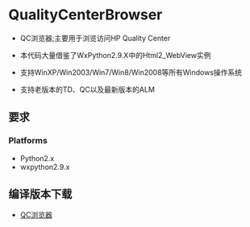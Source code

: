 QualityCenterBrowser
====================

- QC浏览器;主要用于浏览访问HP Quality Center

- 本代码大量借鉴了WxPython2.9.X中的Html2_WebView实例


- 支持WinXP/Win2003/Win7/Win8/Win2008等所有Windows操作系统

- 支持老版本的TD、QC以及最新版本的ALM

要求
-------------------------
### Platforms
- Python2.x
- wxpython2.9.x

编译版本下载
------------------------

- [QC浏览器](http://qc.hiadmin.org/)
